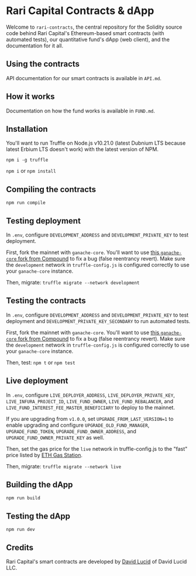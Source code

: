 # Rari Capital Contracts & dApp

Welcome to `rari-contracts`, the central repository for the Solidity source code behind Rari Capital's Ethereum-based smart contracts (with automated tests), our quantitative fund's dApp (web client), and the documentation for it all.

## Using the contracts

API documentation for our smart contracts is available in `API.md`.

## How it works

Documentation on how the fund works is available in `FUND.md`.

## Installation

You'll want to run Truffle on Node.js v10.21.0 (latest Dubnium LTS because latest Erbium LTS doesn't work) with the latest version of NPM.

`npm i -g truffle`

`npm i` or `npm install`

## Compiling the contracts

`npm run compile`

## Testing deployment

In `.env`, configure `DEVELOPMENT_ADDRESS` and `DEVELOPMENT_PRIVATE_KEY` to test deployment.

First, fork the mainnet with `ganache-core`. You'll want to use [this `ganache-core` fork from Compound](https://github.com/compound-finance/ganache-core/tree/jflatow/unbreak-fork) to fix a bug (false reentrancy revert). Make sure the `development` network in `truffle-config.js` is configured correctly to use your `ganache-core` instance.

Then, migrate: `truffle migrate --network development`

## Testing the contracts

In `.env`, configure `DEVELOPMENT_ADDRESS` and `DEVELOPMENT_PRIVATE_KEY` to test deployment and `DEVELOPMENT_PRIVATE_KEY_SECONDARY` to run automated tests.

First, fork the mainnet with `ganache-core`. You'll want to use [this `ganache-core` fork from Compound](https://github.com/compound-finance/ganache-core/tree/jflatow/unbreak-fork) to fix a bug (false reentrancy revert). Make sure the `development` network in `truffle-config.js` is configured correctly to use your `ganache-core` instance.

Then, test: `npm t` or `npm test`

## Live deployment

In `.env`, configure `LIVE_DEPLOYER_ADDRESS`, `LIVE_DEPLOYER_PRIVATE_KEY`, `LIVE_INFURA_PROJECT_ID`, `LIVE_FUND_OWNER`, `LIVE_FUND_REBALANCER`, and `LIVE_FUND_INTEREST_FEE_MASTER_BENEFICIARY` to deploy to the mainnet.

If you are upgrading from `v1.0.0`, set `UPGRADE_FROM_LAST_VERSION=1` to enable upgrading and configure `UPGRADE_OLD_FUND_MANAGER`, `UPGRADE_FUND_TOKEN`, `UPGRADE_FUND_OWNER_ADDRESS`, and `UPGRADE_FUND_OWNER_PRIVATE_KEY` as well.

Then, set the gas price for the `live` network in truffle-config.js to the "fast" price listed by [ETH Gas Station](https://www.ethgasstation.info/).

Then, migrate: `truffle migrate --network live`

## Building the dApp

`npm run build`

## Testing the dApp

`npm run dev`

## Credits

Rari Capital's smart contracts are developed by [David Lucid](https://github.com/davidlucid) of David Lucid LLC.

